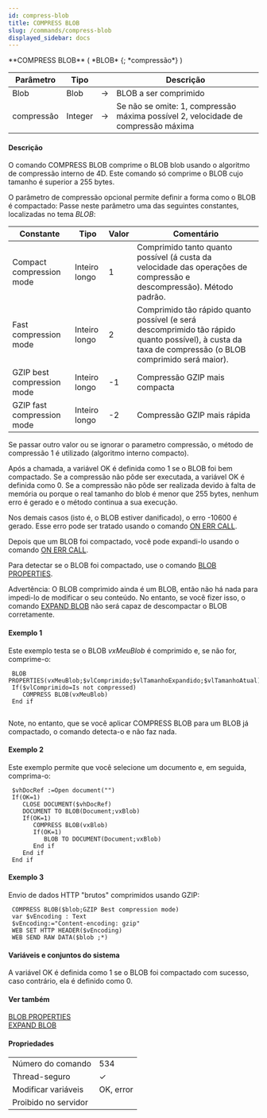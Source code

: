 ```yaml
---
id: compress-blob
title: COMPRESS BLOB
slug: /commands/compress-blob
displayed_sidebar: docs
---
```


<!--REF #_command_.COMPRESS BLOB.Syntax-->**COMPRESS BLOB** ( *BLOB* {; *compressão*} )<!-- END REF-->
<!--REF #_command_.COMPRESS BLOB.Params-->
| Parâmetro | Tipo |  | Descrição |
| --- | --- | --- | --- |
| Blob | Blob | &#8594;  | BLOB a ser comprimido |
| compressão | Integer | &#8594;  | Se não se omite: 1, compressão máxima possível 2, velocidade de compressão máxima |

<!-- END REF-->

#### Descrição 

<!--REF #_command_.COMPRESS BLOB.Summary-->O comando COMPRESS BLOB comprime o BLOB blob usando o algoritmo de compressão interno de 4D.<!-- END REF--> Este comando só comprime o BLOB cujo tamanho é superior a 255 bytes.

O parâmetro de compressão opcional permite definir a forma como o BLOB é compactado: Passe neste parâmetro uma das seguintes constantes, localizadas no tema *BLOB*:

| Constante                  | Tipo          | Valor | Comentário                                                                                                                                             |
| -------------------------- | ------------- | ----- | ------------------------------------------------------------------------------------------------------------------------------------------------------ |
| Compact compression mode   | Inteiro longo | 1     | Comprimido tanto quanto possível (á custa da velocidade das operações de compressão e descompressão). Método padrão.                                   |
| Fast compression mode      | Inteiro longo | 2     | Comprimido tão rápido quanto possível (e será descomprimido tão rápido quanto possível), à custa da taxa de compressão (o BLOB comprimido será maior). |
| GZIP best compression mode | Inteiro longo | \-1   | Compressão GZIP mais compacta                                                                                                                          |
| GZIP fast compression mode | Inteiro longo | \-2   | Compressão GZIP mais rápida                                                                                                                            |

Se passar outro valor ou se ignorar o parametro compressão, o método de compressão 1 é utilizado (algoritmo interno compacto).

Após a chamada, a variável OK é definida como 1 se o BLOB foi bem compactado. Se a compressão não pôde ser executada, a variável OK é definida como 0\. Se a compressão não pôde ser realizada devido à falta de memória ou porque o real tamanho do blob é menor que 255 bytes, nenhum erro é gerado e o método continua a sua execução.

Nos demais casos (isto é, o BLOB estiver danificado), o erro -10600 é gerado. Esse erro pode ser tratado usando o comando [ON ERR CALL](on-err-call.md).

Depois que um BLOB foi compactado, você pode expandi-lo usando o comando [ON ERR CALL](on-err-call.md).

Para detectar se o BLOB foi compactado, use o comando [BLOB PROPERTIES](blob-properties.md).

Advertência: O BLOB comprimido ainda é um BLOB, então não há nada para impedi-lo de modificar o seu conteúdo. No entanto, se você fizer isso, o comando [EXPAND BLOB](expand-blob.md) não será capaz de descompactar o BLOB corretamente.

#### Exemplo 1 

Este exemplo testa se o BLOB *vxMeuBlob* é comprimido e, se não for, comprime-o:

```4d
 BLOB PROPERTIES(vxMeuBlob;$vlComprimido;$vlTamanhoExpandido;$vlTamanhoAtual)
 If($vlComprimido=Is not compressed)
    COMPRESS BLOB(vxMeuBlob)
 End if
 
```

Note, no entanto, que se você aplicar COMPRESS BLOB para um BLOB já compactado, o comando detecta-o e não faz nada.

#### Exemplo 2 

Este exemplo permite que você selecione um documento e, em seguida, comprima-o:

```4d
 $vhDocRef :=Open document("")
 If(OK=1)
    CLOSE DOCUMENT($vhDocRef)
    DOCUMENT TO BLOB(Document;vxBlob)
    If(OK=1)
       COMPRESS BLOB(vxBlob)
       If(OK=1)
          BLOB TO DOCUMENT(Document;vxBlob)
       End if
    End if
 End if
```

#### Exemplo 3 

Envio de dados HTTP "brutos" comprimidos usando GZIP:

```4d
 COMPRESS BLOB($blob;GZIP Best compression mode)
 var $vEncoding : Text
 $vEncoding:="Content-encoding: gzip"
 WEB SET HTTP HEADER($vEncoding)
 WEB SEND RAW DATA($blob ;*)
```

#### Variáveis e conjuntos do sistema 

A variável OK é definida como 1 se o BLOB foi compactado com sucesso, caso contrário, ela é definido como 0.

#### Ver também 

[BLOB PROPERTIES](blob-properties.md)  
[EXPAND BLOB](expand-blob.md)  

#### Propriedades
|  |  |
| --- | --- |
| Número do comando | 534 |
| Thread-seguro | &check; |
| Modificar variáveis | OK, error |
| Proibido no servidor ||


